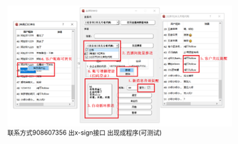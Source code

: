![效果图](https://github.com/hulingyue/TaobaoLive-/blob/master/%E5%BE%AE%E4%BF%A1%E5%9B%BE%E7%89%87_20200604005659.png)
联系方式908607356 出x-sign接口 出现成程序(可测试)
